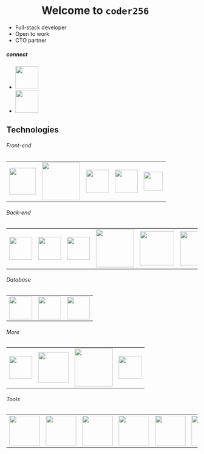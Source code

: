 # &nbsp;&nbsp;&nbsp;&nbsp;&nbsp;&nbsp;&nbsp;&nbsp;&nbsp;&nbsp;&nbsp;&nbsp;&nbsp; Welcome to `coder256`

- Full-stack developer
- Open to work
- CTO partner

##### connect
<!--- [<img src="https://www.cdnlogo.com/logos/t/45/twitter.svg" height="15"> Twitter](https://x.com/A_One_Ande)-->
- [<img src="https://www.cdnlogo.com/logos/l/37/linkedin.svg" height="60">](https://www.linkedin.com/in/andrewmugasa/)
- [<img src="https://www.cdnlogo.com/logos/t/37/telegram.svg" height="60">](https://t.me/ganxtamugs)

## Technologies
###### Front-end
|  |  |  |  | |
| ---: | :---: | :---: | :---: | :---: |
| <img src="https://www.cdnlogo.com/logos/h/90/html-5.svg" height="70"> | <img src="https://www.cdnlogo.com/logos/c/59/css-3.svg" height="100">| <img src="https://www.cdnlogo.com/logos/j/44/javascript.svg" height="60"> | <img src="https://www.cdnlogo.com/logos/v/69/vue.svg" height="60"> | <img src="https://www.cdnlogo.com/logos/b/50/bootstrap.svg" height="50">


###### Back-end
|       |  |  | | | |
| :---        |    :----:  |  ---: | ---: | ---: | ---: |
| <img src="https://www.cdnlogo.com/logos/l/23/laravel.svg" height="60"> | <img src="https://www.cdnlogo.com/logos/p/71/php.svg" height="60">| <img src="https://www.cdnlogo.com/logos/p/3/python.svg" height="60"> | <img src="https://www.cdnlogo.com/logos/d/97/django-community.svg" width="100">| <img src="https://www.cdnlogo.com/logos/f/50/flask.svg" height="90">| <img src="https://www.cdnlogo.com/logos/n/79/node-js.svg" height="90">


###### Database
| | | |
| :---: | :---: | --- |
| <img src="https://www.cdnlogo.com/logos/p/93/postgresql.svg" height="60"> |<img src="https://www.cdnlogo.com/logos/m/10/mysql.svg" height="60">| <img src="https://www.cdnlogo.com/logos/s/41/sqlite.svg" height="60">

###### More
| | | ||
| :---: | :---: | --- | --- |
| <img src="https://www.cdnlogo.com/logos/f/30/flutter.svg" height="60"> |<img src="https://www.cdnlogo.com/logos/w/94/wordpress-blue.svg" height="80">|<img src="https://www.cdnlogo.com/logos/f/30/firebase.svg" height="100">| <img src="https://www.cdnlogo.com/logos/d/69/digitalocean.svg" height="60"> |


###### Tools
| | | | | | |
|:---: | :---: | :---: | :---: |:---: |:---: |
|<img src="https://www.cdnlogo.com/logos/d/41/docker.svg" height="80">| <img src="https://www.cdnlogo.com/logos/g/31/github.svg" width="80">|<img src="https://www.cdnlogo.com/logos/p/61/phpstorm.svg" height="80">|<img src="https://www.cdnlogo.com/logos/a/36/android-studio.svg" height="80">|<img src="https://www.cdnlogo.com/logos/g/37/gitlab.svg" height="80">|<img src="https://www.cdnlogo.com/logos/p/20/postman.svg" height="80">|
